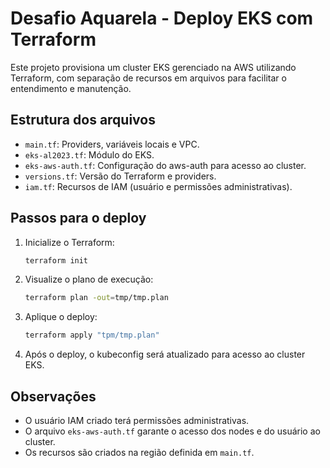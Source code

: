 # Desafio Aquarela - Deploy EKS com Terraform

Este projeto provisiona um cluster EKS gerenciado na AWS utilizando Terraform, com separação de recursos em arquivos para facilitar o entendimento e manutenção.

## Estrutura dos arquivos
- `main.tf`: Providers, variáveis locais e VPC.
- `eks-al2023.tf`: Módulo do EKS.
- `eks-aws-auth.tf`: Configuração do aws-auth para acesso ao cluster.
- `versions.tf`: Versão do Terraform e providers.
- `iam.tf`: Recursos de IAM (usuário e permissões administrativas).

## Passos para o deploy
1. Inicialize o Terraform:
   ```bash
   terraform init
   ```
2. Visualize o plano de execução:
   ```bash
   terraform plan -out=tmp/tmp.plan
   ```
3. Aplique o deploy:
   ```bash
   terraform apply "tpm/tmp.plan"
   ```
4. Após o deploy, o kubeconfig será atualizado para acesso ao cluster EKS.

## Observações
- O usuário IAM criado terá permissões administrativas.
- O arquivo `eks-aws-auth.tf` garante o acesso dos nodes e do usuário ao cluster.
- Os recursos são criados na região definida em `main.tf`.